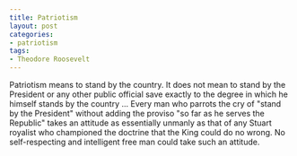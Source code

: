 ```yaml
---
title: Patriotism
layout: post
categories:
- patriotism
tags:
- Theodore Roosevelt
---
```


Patriotism means to stand by the country. It does not mean to stand by the President or any other public official save exactly to the degree in which he himself stands by the country ... Every man who parrots the cry of "stand by the President" without adding the proviso "so far as he serves the Republic" takes an attitude as essentially unmanly as that of any Stuart royalist who championed the doctrine that the King could do no wrong. No self-respecting and intelligent free man could take such an attitude.
